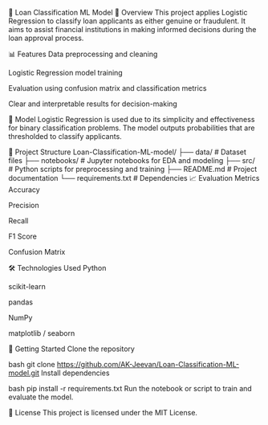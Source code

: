🏦 Loan Classification ML Model
📌 Overview
This project applies Logistic Regression to classify loan applicants as either genuine or fraudulent. It aims to assist financial institutions in making informed decisions during the loan approval process.

📊 Features
Data preprocessing and cleaning

Logistic Regression model training

Evaluation using confusion matrix and classification metrics

Clear and interpretable results for decision-making

🧠 Model
Logistic Regression is used due to its simplicity and effectiveness for binary classification problems. The model outputs probabilities that are thresholded to classify applicants.

📁 Project Structure
Loan-Classification-ML-model/
├── data/                # Dataset files
├── notebooks/           # Jupyter notebooks for EDA and modeling
├── src/                 # Python scripts for preprocessing and training
├── README.md            # Project documentation
└── requirements.txt     # Dependencies
📈 Evaluation Metrics
Accuracy

Precision

Recall

F1 Score

Confusion Matrix

🛠️ Technologies Used
Python

scikit-learn

pandas

NumPy

matplotlib / seaborn

🚀 Getting Started
Clone the repository

bash
git clone https://github.com/AK-Jeevan/Loan-Classification-ML-model.git
Install dependencies

bash
pip install -r requirements.txt
Run the notebook or script to train and evaluate the model.

📄 License
This project is licensed under the MIT License.
